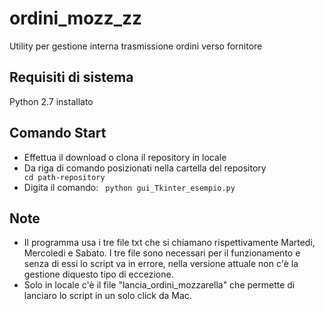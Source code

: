# ordini_mozz_zz
Utility per gestione interna trasmissione ordini verso fornitore

## Requisiti di sistema
Python 2.7 installato 

## Comando Start
- Effettua il download o clona il repository in locale 
- Da riga di comando posizionati nella cartella del repository <code> cd path-repository </code>
- Digita il comando: <code> python gui_Tkinter_esempio.py </code>


## Note
- Il programma usa i tre file txt che si chiamano rispettivamente Martedi, Mercoledi e Sabato.
I tre file sono necessari per il funzionamento e senza di essi lo script va in errore, nella versione
attuale non c'è la gestione diquesto tipo di eccezione.
- Solo in locale c'è il file "lancia_ordini_mozzarella" che permette di lanciaro lo script in un solo
click da Mac.
